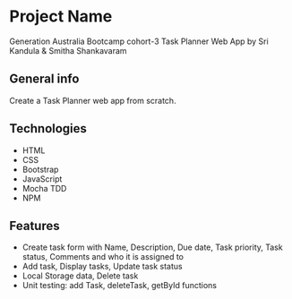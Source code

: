  # Project Name
 
Generation Australia Bootcamp cohort-3 Task Planner Web App
by  Sri Kandula & Smitha Shankavaram

 
 ## General info
  Create a Task Planner web app from scratch.

 
  
  ## Technologies
* 	HTML
*  CSS
* 	Bootstrap
* 	JavaScript
* 	Mocha TDD
* 	NPM



  ## Features

* 	Create task form with Name, Description, Due date, Task priority, Task status, Comments and who it is assigned to
*  Add task, Display tasks, Update task status
*  Local Storage data, Delete task
*  Unit testing: add Task, deleteTask, getById functions




